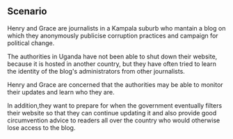 ## Scenario
Henry and Grace are journalists in a Kampala suburb who mantain a blog on which they anonymously publicise corruption practices and campaign for political change. <!--more-->

The authorities in Uganda have not been able to shut down their website, because it is hosted in another country, but they have often tried to learn the identity of the blog's administrators from other journalists.<!--more-->

Henry and Grace are concerned that the authorities may be able to monitor their updates and learn who they are.<!--more-->

In addition,they want to prepare for when the government eventually filters their website so that they can continue updating it and also provide good circumvention advice to readers all over the country who would otherwise lose access to the blog.
